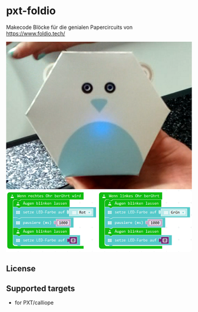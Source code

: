 # pxt-foldio
Makecode Blöcke für die genialen Papercircuits von https://www.foldio.tech/

![](https://github.com/MKleinSB/pxt-foldio/blob/master/foldio2.png) 
![](https://github.com/MKleinSB/pxt-foldio/blob/master/foldio.png) 


## License



## Supported targets

* for PXT/calliope


